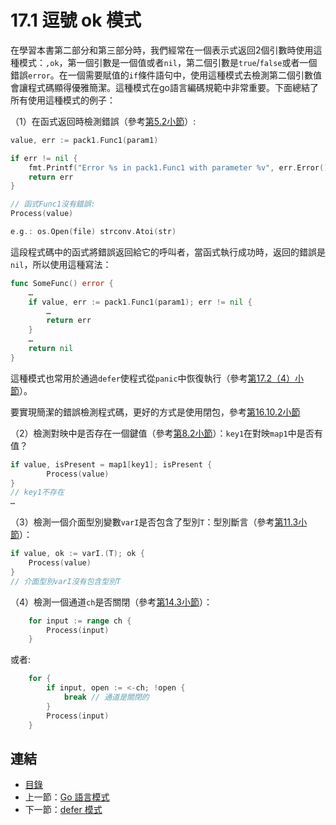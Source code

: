 # 17.1 逗號 ok 模式

在學習本書第二部分和第三部分時，我們經常在一個表示式返回2個引數時使用這種模式：`,ok`，第一個引數是一個值或者`nil`，第二個引數是`true`/`false`或者一個錯誤`error`。在一個需要賦值的`if`條件語句中，使用這種模式去檢測第二個引數值會讓程式碼顯得優雅簡潔。這種模式在go語言編碼規範中非常重要。下面總結了所有使用這種模式的例子：

（1）在函式返回時檢測錯誤（參考[第5.2小節](05.2.md)）:

```go
value, err := pack1.Func1(param1)

if err != nil {
    fmt.Printf("Error %s in pack1.Func1 with parameter %v", err.Error(), param1)
    return err
}

// 函式Func1沒有錯誤:
Process(value)

e.g.: os.Open(file) strconv.Atoi(str)
```

這段程式碼中的函式將錯誤返回給它的呼叫者，當函式執行成功時，返回的錯誤是`nil`，所以使用這種寫法：

```go
func SomeFunc() error {
    …
    if value, err := pack1.Func1(param1); err != nil {
        …
        return err
    }
    …
    return nil
}
```

這種模式也常用於通過`defer`使程式從`panic`中恢復執行（參考[第17.2（4）小節](17.2.md)）。

要實現簡潔的錯誤檢測程式碼，更好的方式是使用閉包，參考[第16.10.2小節](16.10.md)

（2）檢測對映中是否存在一個鍵值（參考[第8.2小節](08.2.md)）：`key1`在對映`map1`中是否有值？

```go
if value, isPresent = map1[key1]; isPresent {
        Process(value)
}
// key1不存在
…
```

（3）檢測一個介面型別變數`varI`是否包含了型別`T`：型別斷言（參考[第11.3小節](11.3.md)）：

```go
if value, ok := varI.(T); ok {
    Process(value)
}
// 介面型別varI沒有包含型別T
```

（4）檢測一個通道`ch`是否關閉（參考[第14.3小節](14.3.md)）：

```go
    for input := range ch {
        Process(input)
    }
```

或者:

```go
    for {
        if input, open := <-ch; !open {
            break // 通道是關閉的
        }
        Process(input)
    }
```

## 連結

- [目錄](directory.md)
- 上一節：[Go 語言模式](17.0.md)
- 下一節：[defer 模式](17.2.md)